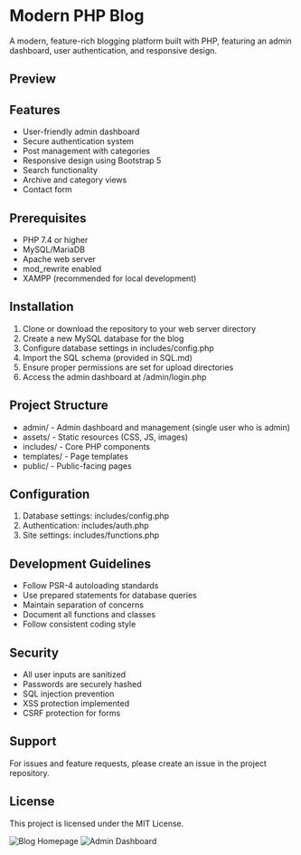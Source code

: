 Modern PHP Blog
=============

A modern, feature-rich blogging platform built with PHP, featuring an admin dashboard, user authentication, and responsive design.

Preview
-------


Features
--------
- User-friendly admin dashboard
- Secure authentication system
- Post management with categories
- Responsive design using Bootstrap 5
- Search functionality
- Archive and category views
- Contact form

Prerequisites
-------------
- PHP 7.4 or higher
- MySQL/MariaDB
- Apache web server
- mod_rewrite enabled
- XAMPP (recommended for local development)

Installation
------------
1. Clone or download the repository to your web server directory
2. Create a new MySQL database for the blog
3. Configure database settings in includes/config.php
4. Import the SQL schema (provided in SQL.md)
5. Ensure proper permissions are set for upload directories
6. Access the admin dashboard at /admin/login.php

Project Structure
----------------
- admin/     - Admin dashboard and management (single user who is admin) 
- assets/    - Static resources (CSS, JS, images)
- includes/  - Core PHP components
- templates/ - Page templates
- public/    - Public-facing pages

Configuration
-------------
1. Database settings: includes/config.php
2. Authentication: includes/auth.php
3. Site settings: includes/functions.php

Development Guidelines
---------------------
- Follow PSR-4 autoloading standards
- Use prepared statements for database queries
- Maintain separation of concerns
- Document all functions and classes
- Follow consistent coding style

Security
--------
- All user inputs are sanitized
- Passwords are securely hashed
- SQL injection prevention
- XSS protection implemented
- CSRF protection for forms

Support
-------
For issues and feature requests, please create an issue in the project repository.

License
-------
This project is licensed under the MIT License.

![Blog Homepage](b1.jpg)
![Admin Dashboard](b2.jpg)